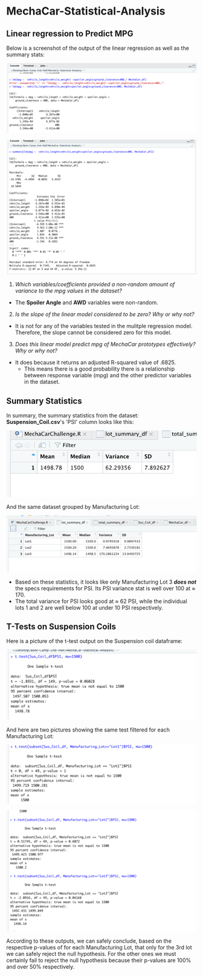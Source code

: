 # MechaCar-Statistical-Analysis

## Linear regression to Predict MPG

Below is a screenshot of the output of the linear regression as well as the summary stats:

![linear regression for mpg](https://github.com/Kyle2Miles93/MechaCar-Statistical-Analysis/blob/main/Resources/R_Script_linear_reg.png)

![summary stats](https://github.com/Kyle2Miles93/MechaCar-Statistical-Analysis/blob/main/Resources/R_Script_Summary.png)

1) *Which variables/coefficients provided a non-random amount of variance to the mpg values in the dataset?*
  - The **Spoiler Angle** and **AWD** variables were non-random.

2) *Is the slope of the linear model considered to be zero? Why or why not?*
  - It is not for any of the variables tested in the mulitple regression model. Therefore, the slope cannot be considered zero for this model.

3) *Does this linear model predict mpg of MechaCar prototypes effectively? Why or why not?*
  - It does because it returns an adjusted R-squared value of .6825. 
     * This means there is a good probability there is a relationship between response variable (mpg) and the other predictor variables in the dataset.

## Summary Statistics

In summary, the summary statistics from the dataset: **Suspension_Coil.csv**'s 'PSI' column looks like this:

![total_summary](https://github.com/Kyle2Miles93/MechaCar-Statistical-Analysis/blob/main/Resources/Total_Summary_df.png)

And the same dataset grouped by Manufacturing Lot:

![lot_summary](https://github.com/Kyle2Miles93/MechaCar-Statistical-Analysis/blob/main/Resources/Lot_Summary_df.png)


* Based on these statistics, it looks like only Manufacturing Lot 3 ***does not*** the specs requirements for PSI. Its PSI variance stat is well over 100 at ≈ 170.
* The total variance for PSI looks good at ≈ 62 PSI, while the individual lots 1 and 2 are well below 100 at under 10 PSI respectively.
 
 ## T-Tests on Suspension Coils
 
 Here is a picture of the t-test output on the Suspension coil dataframe:
 
 ![t-test on dataframe](https://github.com/Kyle2Miles93/MechaCar-Statistical-Analysis/blob/main/Resources/t-test.png)
 
 And here are two pictures showing the same test filtered for each Manufacturing Lot:
 
 ![lot 1](https://github.com/Kyle2Miles93/MechaCar-Statistical-Analysis/blob/main/Resources/Lot_1_t-test.png)
 
 ![lots 2 + 3](https://github.com/Kyle2Miles93/MechaCar-Statistical-Analysis/blob/main/Resources/Lot_2_3_t-tests.png)
 
According to these outputs, we can safely conclude, based on the respective p-values of for each Manufacturing Lot, that only for the 3rd lot we can safely reject the null hypothesis. For the other ones we must certainly fail to reject the null hypothesis because their p-values are 100% and over 50% respectively. 


 
 
